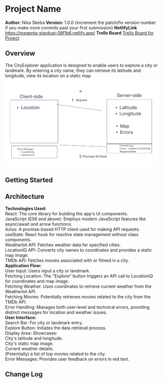 # Project Name

**Author**: Nika Skeba
**Version**: 1.0.0 (increment the patch/fix version number if you make more commits past your first submission)
**NetlifyLink** <a href="https://magenta-stardust-08f1b6.netlify.app/">https://magenta-stardust-08f1b6.netlify.app/</a>
**Trello Board** <a href="https://trello.com/invite/b/y1jfu3J8/ATTI84f038c93254fa4ff62c47d22c7f231eCA8D1AE5/codefellows">Trello Board for Project</a>
## Overview
The CityExplorer application is designed to enable users to explore a city or landmark. By entering a city name, they can retrieve its latitude and longitude, view its location on a static map
<img src="FlowDiagram.png">
## Getting Started
<!-- What are the steps that a user must take in order to build this app on their own machine and get it running? -->

## Architecture

<b>Technologies Used:</b><br>
React: The core library for building the app's UI components.<br>
JavaScript (ES6 and above): Employs modern JavaScript features like async/await and arrow functions.<br>
Axios: A promise-based HTTP client used for making API requests.<br>
useState: React hook for reactive state management without class components.<br>
Weatherbit API: Fetches weather data for specified cities.<br>
LocationIQ API: Converts city names to coordinates and provides a static map image.<br>
TMDb API: Fetches movies associated with or filmed in a city.<br>
<b>Application Flow:</b><br>
User Input: Users input a city or landmark.<br>
Fetching Location: The "Explore" button triggers an API call to LocationIQ for coordinates and map image.<br>
Fetching Weather: Uses coordinates to retrieve current weather from the Weatherbit API.<br>
Fetching Movies: Potentially retrieves movies related to the city from the TMDb API.<br>
Error Handling: Manages both user-level and technical errors, providing distinct messages for location and weather issues.<br>
<b>User Interface:</b><br>
Search Bar: For city or landmark entry.<br>
Explore Button: Initiates the data retrieval process.<br>
Display Area: Showcases:<br>
City's latitude and longitude.<br>
City's static map image.<br>
Current weather details.<br>
(Potentially) a list of top movies related to the city.<br>
Error Messages: Provides user feedback on errors in red text.<br>
## Change Log
<!-- Use this area to document the iterative changes made to your application as each feature is successfully implemented. Use time stamps. Here's an example:

08-22-2022
Name of feature: Add initial ability to grab from own weather API

Estimate of time needed to complete: 1.5 hours

Start time: 2 pm

Finish time: 6 pm

Actual time needed to complete: 4 hours
## Credit and Collaborations
<!-- Give credit (and a link) to other people or resources that helped you build this application. -->
